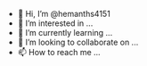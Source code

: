 - 👋 Hi, I’m @hemanths4151
- 👀 I’m interested in ...
- 🌱 I’m currently learning ...
- 💞️ I’m looking to collaborate on ...
- 📫 How to reach me ...

<!---
hemanths4151/hemanths4151 is a ✨ special ✨ repository because its `README.md` (this file) appears on your GitHub profile.
You can click the Preview link to take a look at your changes.
--->
